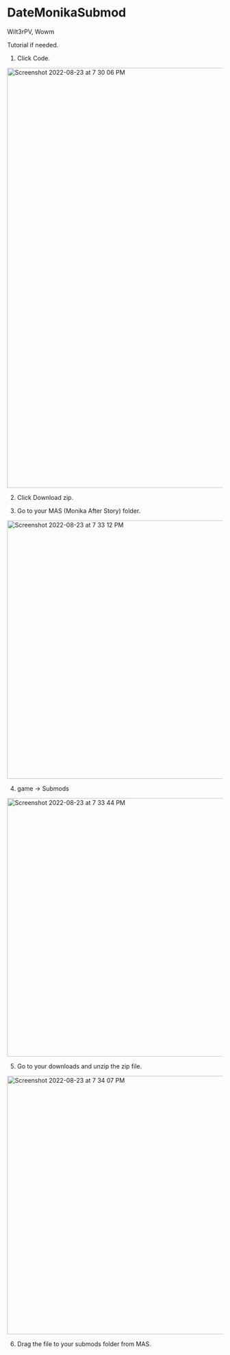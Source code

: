 # DateMonikaSubmod
Wilt3rPV, Wowm

Tutorial if needed.

1. Click Code.
<img width="980" alt="Screenshot 2022-08-23 at 7 30 06 PM" src="https://user-images.githubusercontent.com/90627231/186147075-4d073e17-713d-464a-8372-8206c473700c.png">

2. Click Download zip.

3. Go to your MAS (Monika After Story) folder.
<img width="603" alt="Screenshot 2022-08-23 at 7 33 12 PM" src="https://user-images.githubusercontent.com/90627231/186147603-eddf0e7c-35b9-4a3b-b0b6-e2014acbd7fd.png">

4. game -> Submods
<img width="603" alt="Screenshot 2022-08-23 at 7 33 44 PM" src="https://user-images.githubusercontent.com/90627231/186147706-e8911847-44ca-46cd-91d7-922d2d8fab4d.png">

5. Go to your downloads and unzip the zip file.
<img width="603" alt="Screenshot 2022-08-23 at 7 34 07 PM" src="https://user-images.githubusercontent.com/90627231/186147792-5e31497a-5e63-4f96-9b3a-8008febe5fda.png">

6. Drag the file to your submods folder from MAS.
